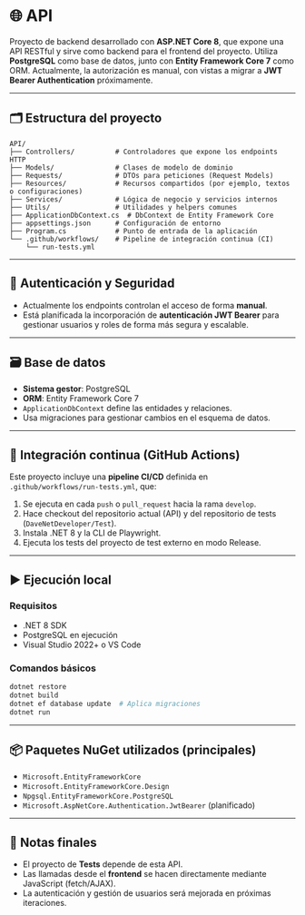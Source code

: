 # 🌐 API

Proyecto de backend desarrollado con **ASP.NET Core 8**, que expone una API RESTful y sirve como backend para el frontend del proyecto. Utiliza **PostgreSQL** como base de datos, junto con **Entity Framework Core 7** como ORM. Actualmente, la autorización es manual, con vistas a migrar a **JWT Bearer Authentication** próximamente.

---

## 🗂️ Estructura del proyecto

```
API/
├── Controllers/          # Controladores que expone los endpoints HTTP
├── Models/               # Clases de modelo de dominio
├── Requests/             # DTOs para peticiones (Request Models)
├── Resources/            # Recursos compartidos (por ejemplo, textos o configuraciones)
├── Services/             # Lógica de negocio y servicios internos
├── Utils/                # Utilidades y helpers comunes
├── ApplicationDbContext.cs  # DbContext de Entity Framework Core
├── appsettings.json      # Configuración de entorno
├── Program.cs            # Punto de entrada de la aplicación
└── .github/workflows/    # Pipeline de integración continua (CI)
    └── run-tests.yml
```

---

## 🔐 Autenticación y Seguridad

- Actualmente los endpoints controlan el acceso de forma **manual**.
- Está planificada la incorporación de **autenticación JWT Bearer** para gestionar usuarios y roles de forma más segura y escalable.

---

## 🗃️ Base de datos

- **Sistema gestor**: PostgreSQL
- **ORM**: Entity Framework Core 7
- `ApplicationDbContext` define las entidades y relaciones.
- Usa migraciones para gestionar cambios en el esquema de datos.

---

## 🚀 Integración continua (GitHub Actions)

Este proyecto incluye una **pipeline CI/CD** definida en `.github/workflows/run-tests.yml`, que:

1. Se ejecuta en cada `push` o `pull_request` hacia la rama `develop`.
2. Hace checkout del repositorio actual (API) y del repositorio de tests (`DaveNetDeveloper/Test`).
3. Instala .NET 8 y la CLI de Playwright.
4. Ejecuta los tests del proyecto de test externo en modo Release.

---

## ▶️ Ejecución local

### Requisitos
- .NET 8 SDK
- PostgreSQL en ejecución
- Visual Studio 2022+ o VS Code

### Comandos básicos
```bash
dotnet restore
dotnet build
dotnet ef database update  # Aplica migraciones
dotnet run
```

---

## 📦 Paquetes NuGet utilizados (principales)
- `Microsoft.EntityFrameworkCore`
- `Microsoft.EntityFrameworkCore.Design`
- `Npgsql.EntityFrameworkCore.PostgreSQL`
- `Microsoft.AspNetCore.Authentication.JwtBearer` (planificado)

---

## 📌 Notas finales

- El proyecto de **Tests** depende de esta API.
- Las llamadas desde el **frontend** se hacen directamente mediante JavaScript (fetch/AJAX).
- La autenticación y gestión de usuarios será mejorada en próximas iteraciones.
